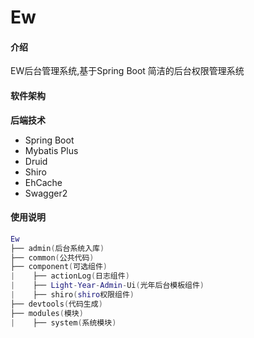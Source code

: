 # Ew

#### 介绍
EW后台管理系统,基于Spring Boot 简洁的后台权限管理系统

#### 软件架构
 **后端技术** 
- Spring Boot
- Mybatis Plus
- Druid
- Shiro
- EhCache
- Swagger2

#### 使用说明
``` lua
Ew
├── admin(后台系统入库)
├── common(公共代码)
├── component(可选组件)
|    ├── actionLog(日志组件)
|    ├── Light-Year-Admin-Ui(光年后台模板组件)
|    ├── shiro(shiro权限组件)
├── devtools(代码生成)
├── modules(模块)
|    ├── system(系统模块)
